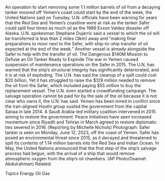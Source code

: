 An operation to start removing some 1.1 million barrels of oil from a decaying tanker moored off Yemen’s coast could start by the end of the week, the United Nations said on Tuesday.
U.N. officials have been warning for years that the Red Sea and Yemen’s coastline were at risk as the tanker Safer could spill four times as much oil as the 1989 Exxon Valdez disaster off Alaska.
U.N. spokesman Stephane Dujarric said a vessel to which the oil will be transferred is less than 2 miles (3km) away and “making final preparations to moor next to the Safer, with ship-to-ship transfer of oil expected at the end of the week.”
Another vessel is already alongside the Safer to help with the transfer of oil.
The Dangerous $140M Mission to Defuse an Oil Tanker Ready to Explode
The war in Yemen caused suspension of maintenance operations on the Safer in 2015. The U.N. has warned that the ship’s structural integrity has significantly deteriorated, and it is at risk of exploding.
The U.N. has said the cleanup of a spill could cost $20 billion,
Yet it has struggled to raise the $129 million needed to remove the oil from the Safer, which included paying $55 million to buy the replacement vessel. The U.N. even started a crowdfunding campaign.
The salvage operation cannot be paid for by the sale of the oil because it is not clear who owns it, the U.N. has said.
Yemen has been mired in conflict since the Iran-aligned Houthi group ousted the government from the capital Sanaa in late 2014. A Saudi Arabia-led military coalition intervened in 2015 aiming to restore the government.
Peace initiatives have seen increased momentum since Riyadh and Tehran in March agreed to restore diplomatic ties severed in 2016.
(Reporting by Michelle Nichols)
Photograph: Safer tanker is seen on Monday, June 12, 2023, off the coast of Yemen. Safer has posed an environmental threat since 2015, as it decayed and threatened to spill its contents of 1.14 million barrels into the Red Sea and Indian Ocean. In May, the United Nations announced that the first step of the ship’s salvage process had begun, with the arrival of a ship that would remove atmospheric oxygen from the ship’s oil chambers. (AP Photo/Osamah Abdulrahman)
Related:

Topics
Energy
Oil Gas

